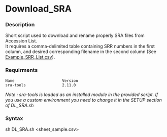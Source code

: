 # Download_SRA
### Description
Short script used to download and rename properly SRA files from Accession List.  
It requires a comma-delimited table containing SRR numbers in the first column, and desired corresponding filename in the second column (See [Example_SRR_List.csv](https://github.com/JosephLeger/Download_SRA/blob/main/data/Example_SRR_List.csv)).  

### Requirments
```
Name                     Version
sra-tools                2.11.0
```
*Note : sra-tools is loaded as an installed module in the provided script. If you use a custom environment you need to change it in the SETUP section of DL_SRA.sh*

### Syntax 
sh DL_SRA.sh <sheet_sample.csv>
